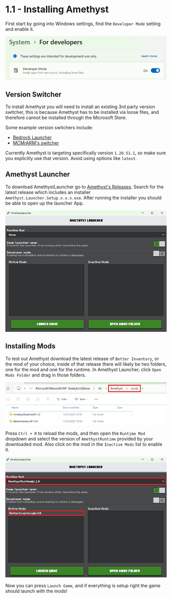 # 1.1 - Installing Amethyst

First start by going into Windows settings, find the `Developer Mode` setting and enable it.

![Showing the developer mode toggle enabled in windows settings](./images/1.1/developer_mode_toggle.png)

## Version Switcher

To install Amethyst you will need to install an existing 3rd party version switcher, this is because Amethyst has to be installed via loose files, and therefore cannot be installed through the Microsoft Store.

Some example version switchers include:
 - [Bedrock Launcher](https://bedrocklauncher.github.io/)
 - [MCMrARM's switcher](https://github.com/MCMrARM/mc-w10-version-launcher)

Currently Amethyst is targeting specifically version `1.20.51.1`, so make sure you explicitly use that version. Avoid using options like `latest`.

## Amethyst Launcher

To download AmethystLauncher go to [Amethyst's Releases](https://github.com/FrederoxDev/Amethyst/releases). Search for the latest release which includes an installer `Amethyst.Launcher.Setup.x.x.x.exe`. After running the installer you should be able to open up the launcher App.

![](./images/1.1/fresh_launcher_install.png)

## Installing Mods

To test out Amethyst download the latest release of `Better Inventory`, or the mod of your choice, inside of that release there will likely be two folders, one for the mod and one for the runtime. In Amethyst Launcher, click `Open Mods Folder` and drag in those folders. 

![](./images/1.1/mod_folder.png)

Press `Ctrl + R` to reload the mods, and then open the `Runtime Mod` dropdown and select the version of `AmethystRuntime` provided by your downloaded mod. Also click on the mod in the `Inactive Mods` list to enable it.

![](./images/1.1/enabled_mods.png)

Now you can press `Launch Game`, and if everything is setup right the game should launch with the mods!